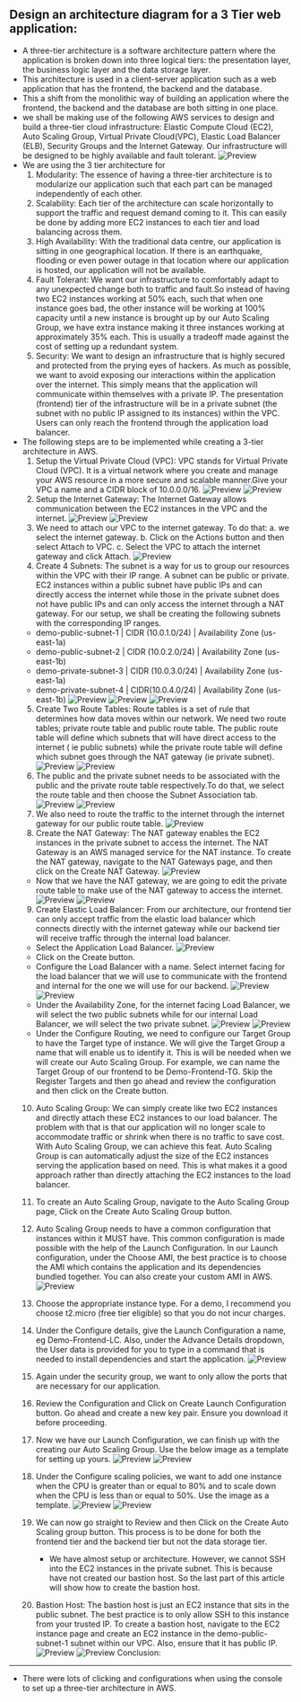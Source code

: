 Design an architecture diagram for a 3 Tier web application:
------------------------------------------------------------

* A three-tier architecture is a software architecture pattern where the application is broken down into three logical tiers: the presentation layer, the business logic layer and the data storage layer.
* This architecture is used in a client-server application such as a web application that has the frontend, the backend and the database.
* This a shift from the monolithic way of building an application where the frontend, the backend and the database are both sitting in one place.
* we shall be making use of the following AWS services to design and build a three-tier cloud infrastructure: Elastic Compute Cloud (EC2), Auto Scaling Group, Virtual Private Cloud(VPC), Elastic Load Balancer (ELB), Security Groups and the Internet Gateway. Our infrastructure will be designed to be highly available and fault tolerant.
![Preview](q1-1.png)
* We are using the 3 tier architecture for 
  1. Modularity: The essence of having a three-tier architecture is to modularize our application such that each part can be managed independently of each other.
  2. Scalability: Each tier of the architecture can scale horizontally to support the traffic and request demand coming to it. This can easily be done by adding more EC2 instances to each tier and load balancing across them.
  3. High Availability: With the traditional data centre, our application is sitting in one geographical location. If there is an earthquake, flooding or even power outage in that location where our application is hosted, our application will not be available. 
  4. Fault Tolerant: We want our infrastructure to comfortably adapt to any unexpected change both to traffic and fault.So instead of having two EC2 instances working at 50% each, such that when one instance goes bad, the other instance will be working at 100% capacity until a new instance is brought up by our Auto Scaling Group, we have extra instance making it three instances working at approximately 35% each. This is usually a tradeoff made against the cost of setting up a redundant system.
  5. Security: We want to design an infrastructure that is highly secured and protected from the prying eyes of hackers. As much as possible, we want to avoid exposing our interactions within the application over the internet. This simply means that the application will communicate within themselves with a private IP. The presentation (frontend) tier of the infrastructure will be in a private subnet (the subnet with no public IP assigned to its instances) within the VPC. Users can only reach the frontend through the application load balancer.
* The following steps are to be implemented while creating a 3-tier architecture in AWS.
  1. Setup the Virtual Private Cloud (VPC): VPC stands for Virtual Private Cloud (VPC). It is a virtual network where you create and manage your AWS resource in a more secure and scalable manner.Give your VPC a name and a CIDR block of 10.0.0.0/16.
   ![Preview](q1-2.png)
   ![Preview](q1-3.png)
  2. Setup the Internet Gateway: The Internet Gateway allows communication between the EC2 instances in the VPC and the internet.
   ![Preview](q1-4.png)
   ![Preview](q1-5.png)
  3. We need to attach our VPC to the internet gateway. To do that:
     a. we select the internet gateway.
     b. Click on the Actions button and then select Attach to VPC.
     c. Select the VPC to attach the internet gateway and click Attach.
   ![Preview](q1-6.png)
  4. Create 4 Subnets: The subnet is a way for us to group our resources within the VPC with their IP range. A subnet can be public or private. EC2 instances within a public subnet have public IPs and can directly access the internet while those in the private subnet does not have public IPs and can only access the internet through a NAT gateway.
  For our setup, we shall be creating the following subnets with the corresponding IP ranges.
   * demo-public-subnet-1 | CIDR (10.0.1.0/24) | Availability Zone (us-east-1a)
   * demo-public-subnet-2 | CIDR (10.0.2.0/24) | Availability Zone (us-east-1b)
   * demo-private-subnet-3 | CIDR (10.0.3.0/24) | Availability Zone (us-east-1a)
   * demo-private-subnet-4 | CIDR(10.0.4.0/24) | Availability Zone (us-east-1b)
   ![Preview](q1-7.png)
   ![Preview](q1-8.png)
   ![Preview](q1-9.png)
  5. Create Two Route Tables: Route tables is a set of rule that determines how data moves within our network. We need two route tables; private route table and public route table. The public route table will define which subnets that will have direct access to the internet ( ie public subnets) while the private route table will define which subnet goes through the NAT gateway (ie private subnet). 
    ![Preview](q1-10.png)
    ![Preview](q1-11.png)
  6. The public and the private subnet needs to be associated with the public and the private route table respectively.To do that, we select the route table and then choose the Subnet Association tab.
    ![Preview](q1-12.png)
    ![Preview](q1-13.png)
  7. We also need to route the traffic to the internet through the internet gateway for our public route table.
    ![Preview](q1-14.png)
  8. Create the NAT Gateway: The NAT gateway enables the EC2 instances in the private subnet to access the internet. The NAT Gateway is an AWS managed service for the NAT instance. To create the NAT gateway, navigate to the NAT Gateways page, and then click on the Create NAT Gateway.
    ![Preview](q1-15.png)
   * Now that we have the NAT gateway, we are going to edit the private route table to make use of the NAT gateway to access the internet.
    ![Preview](q1-16.png)
    ![Preview](q1-17.png)
  9. Create Elastic Load Balancer: From our architecture, our frontend tier can only accept traffic from the elastic load balancer which connects directly with the internet gateway while our backend tier will receive traffic through the internal load balancer.
    * Select the Application Load Balancer.
    ![Preview](q1-18.png)
    * Click on the Create button.
    * Configure the Load Balancer with a name. Select internet facing for the load balancer that we will use to communicate with the frontend and internal for the one we will use for our backend.
     ![Preview](q1-19.png)
     ![Preview](q1-20.png)
    * Under the Availability Zone, for the internet facing Load Balancer, we will select the two public subnets while for our internal Load Balancer, we will select the two private subnet.
     ![Preview](q1-21.png)
     ![Preview](q1-22.png)
    * Under the Configure Routing, we need to configure our Target Group to have the Target type of instance. We will give the Target Group a name that will enable us to identify it. This is will be needed when we will create our Auto Scaling Group. For example, we can name the Target Group of our frontend to be Demo-Frontend-TG. Skip the Register Targets and then go ahead and review the configuration and then click on the Create button. 
  10. Auto Scaling Group: We can simply create like two EC2 instances and directly attach these EC2 instances to our load balancer. The problem with that is that our application will no longer scale to accommodate traffic or shrink when there is no traffic to save cost. With Auto Scaling Group, we can achieve this feat. Auto Scaling Group is can automatically adjust the size of the EC2 instances serving the application based on need. This is what makes it a good approach rather than directly attaching the EC2 instances to the load balancer.
  11. To create an Auto Scaling Group, navigate to the Auto Scaling Group page, Click on the Create Auto Scaling Group button.

   1. Auto Scaling Group needs to have a common configuration that instances within it MUST have. This common configuration is made possible with the help of the Launch Configuration. In our Launch configuration, under the Choose AMI, the best practice is to choose the AMI which contains the application and its dependencies bundled together. You can also create your custom AMI in AWS.
    ![Preview](q1-23.png)
   2. Choose the appropriate instance type. For a demo, I recommend you choose t2.micro (free tier eligible) so that you do not incur charges.
   3. Under the Configure details, give the Launch Configuration a name, eg Demo-Frontend-LC. Also, under the Advance Details dropdown, the User data is provided for you to type in a command that is needed to install dependencies and start the application.
     ![Preview](q1-24.png)
   4. Again under the security group, we want to only allow the ports that are necessary for our application.
   5. Review the Configuration and Click on Create Launch Configuration button. Go ahead and create a new key pair. Ensure you download it before proceeding.
   6. Now we have our Launch Configuration, we can finish up with the creating our Auto Scaling Group. Use the below image as a template for setting up yours.
     ![Preview](q1-25.png)
     ![Preview](q1-26.png)
   7. Under the Configure scaling policies, we want to add one instance when the CPU is greater than or equal to 80% and to scale down when the CPU is less than or equal to 50%. Use the image as a template.
     ![Preview](q1-27.png)
     ![Preview](q1-28.png)
   8. We can now go straight to Review and then Click on the Create Auto Scaling group button. This process is to be done for both the frontend tier and the backend tier but not the data storage tier.
      * We have almost setup or architecture. However, we cannot SSH into the EC2 instances in the private subnet. This is because have not created our bastion host. So the last part of this article will show how to create the bastion host.
  12. Bastion Host: The bastion host is just an EC2 instance that sits in the public subnet. The best practice is to only allow SSH to this instance from your trusted IP. To create a bastion host, navigate to the EC2 instance page and create an EC2 instance in the demo-public-subnet-1 subnet within our VPC. Also, ensure that it has public IP.
     ![Preview](q1-29.png)
     ![Preview](q1-30.png)
Conclusion: 
-----------
* There were lots of clicking and configurations when using the console to set up a three-tier architecture in AWS. 